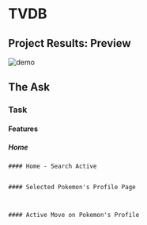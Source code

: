 # TVDB

## Project Results: Preview
![demo](frontend/src/assets/tv-show-watchlist.gif)

## The Ask

### Task

#### Features

##### Home


```
#### Home - Search Active


#### Selected Pokemon's Profile Page


 
#### Active Move on Pokemon's Profile


